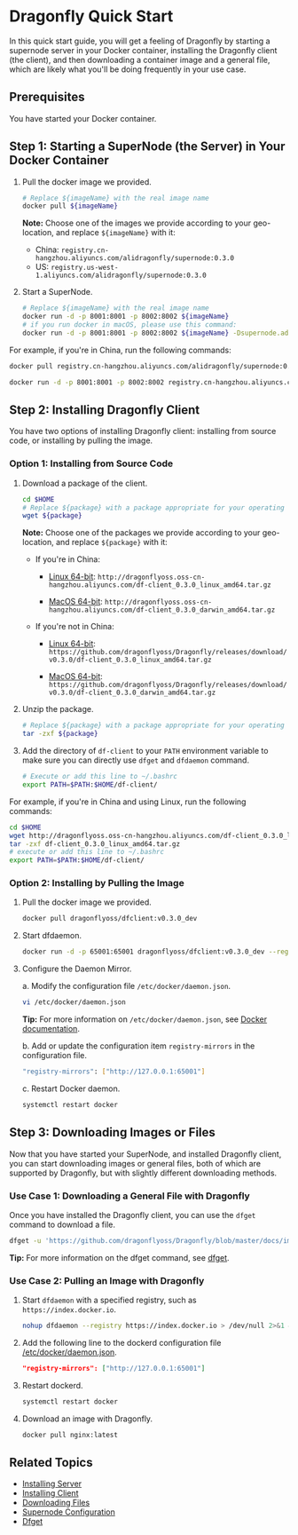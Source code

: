 # Dragonfly Quick Start

In this quick start guide, you will get a feeling of Dragonfly by starting a supernode server in your Docker container, installing the Dragonfly client (the client), and then downloading a container image and a general file, which are likely what you'll be doing frequently in your use case.

## Prerequisites

You have started your Docker container.

## Step 1: Starting a SuperNode (the Server) in Your Docker Container

1. Pull the docker image we provided.

    ```bash
    # Replace ${imageName} with the real image name
    docker pull ${imageName}
    ```

    **Note:** Choose one of the images we provide according to your geo-location, and replace `${imageName}` with it:

    - China: `registry.cn-hangzhou.aliyuncs.com/alidragonfly/supernode:0.3.0`
    - US: `registry.us-west-1.aliyuncs.com/alidragonfly/supernode:0.3.0`

2. Start a SuperNode.

    ```bash
    # Replace ${imageName} with the real image name
    docker run -d -p 8001:8001 -p 8002:8002 ${imageName}
    # if you run docker in macOS, please use this command:
    docker run -d -p 8001:8001 -p 8002:8002 ${imageName} -Dsupernode.advertiseIp=127.0.0.1
    ```

For example, if you're in China, run the following commands:

```bash
docker pull registry.cn-hangzhou.aliyuncs.com/alidragonfly/supernode:0.3.0

docker run -d -p 8001:8001 -p 8002:8002 registry.cn-hangzhou.aliyuncs.com/alidragonfly/supernode:0.3.0
```

## Step 2: Installing Dragonfly Client

You have two options of installing Dragonfly client: installing from source code, or installing by pulling the image.

### Option 1: Installing from Source Code

1. Download a package of the client.

    ```bash
    cd $HOME
    # Replace ${package} with a package appropriate for your operating system and location
    wget ${package}
    ```

    **Note:** Choose one of the packages we provide according to your geo-location, and replace `${package}` with it:

    - If you're in China:

        - [Linux 64-bit](http://dragonflyoss.oss-cn-hangzhou.aliyuncs.com/df-client_0.3.0_linux_amd64.tar.gz): `http://dragonflyoss.oss-cn-hangzhou.aliyuncs.com/df-client_0.3.0_linux_amd64.tar.gz`

        - [MacOS 64-bit](http://dragonflyoss.oss-cn-hangzhou.aliyuncs.com/df-client_0.3.0_darwin_amd64.tar.gz): `http://dragonflyoss.oss-cn-hangzhou.aliyuncs.com/df-client_0.3.0_darwin_amd64.tar.gz`

    - If you're not in China:

        - [Linux 64-bit](https://github.com/dragonflyoss/Dragonfly/releases/download/v0.3.0/df-client_0.3.0_linux_amd64.tar.gz): `https://github.com/dragonflyoss/Dragonfly/releases/download/v0.3.0/df-client_0.3.0_linux_amd64.tar.gz`

        - [MacOS 64-bit](https://github.com/dragonflyoss/Dragonfly/releases/download/v0.3.0/df-client_0.3.0_darwin_amd64.tar.gz): `https://github.com/dragonflyoss/Dragonfly/releases/download/v0.3.0/df-client_0.3.0_darwin_amd64.tar.gz`

2. Unzip the package.

    ```bash
    # Replace ${package} with a package appropriate for your operating system and location
    tar -zxf ${package}
    ```

3. Add the directory of `df-client` to your `PATH` environment variable to make sure you can directly use `dfget` and `dfdaemon` command.

    ```bash
    # Execute or add this line to ~/.bashrc
    export PATH=$PATH:$HOME/df-client/
    ```

For example, if you're in China and using Linux, run the following commands:

```bash
cd $HOME
wget http://dragonflyoss.oss-cn-hangzhou.aliyuncs.com/df-client_0.3.0_linux_amd64.tar.gz
tar -zxf df-client_0.3.0_linux_amd64.tar.gz
# execute or add this line to ~/.bashrc
export PATH=$PATH:$HOME/df-client/
```

### Option 2: Installing by Pulling the Image

1. Pull the docker image we provided.

    ```bash
    docker pull dragonflyoss/dfclient:v0.3.0_dev
    ```

2. Start dfdaemon.

    ```bash
    docker run -d -p 65001:65001 dragonflyoss/dfclient:v0.3.0_dev --registry https://xxx.xx.x
    ```

3. Configure the Daemon Mirror.

    a. Modify the configuration file `/etc/docker/daemon.json`.

    ```sh
    vi /etc/docker/daemon.json
    ```

    **Tip:** For more information on `/etc/docker/daemon.json`, see [Docker documentation](https://docs.docker.com/registry/recipes/mirror/#configure-the-cache).

    b. Add or update the configuration item `registry-mirrors` in the configuration file.

    ```sh
    "registry-mirrors": ["http://127.0.0.1:65001"]
    ```

    c. Restart Docker daemon.

    ```bash
    systemctl restart docker
    ```

## Step 3: Downloading Images or Files

Now that you have started your SuperNode, and installed Dragonfly client, you can start downloading images or general files, both of which are supported by Dragonfly, but with slightly different downloading methods.

### Use Case 1: Downloading a General File with Dragonfly

Once you have installed the Dragonfly client, you can use the `dfget` command to download a file.

```bash
dfget -u 'https://github.com/dragonflyoss/Dragonfly/blob/master/docs/images/logo.png' -o /tmp/logo.png
```

**Tip:** For more information on the dfget command, see [dfget](../cli_reference/dfget.md).

### Use Case 2: Pulling an Image with Dragonfly

1. Start `dfdaemon` with a specified registry, such as `https://index.docker.io`.

    ```bash
    nohup dfdaemon --registry https://index.docker.io > /dev/null 2>&1 &
    ```

2. Add the following line to the dockerd configuration file [/etc/docker/daemon.json](https://docs.docker.com/registry/recipes/mirror/#configure-the-docker-daemon).

    ```json
    "registry-mirrors": ["http://127.0.0.1:65001"]
    ```

3. Restart dockerd.

    ```bash
    systemctl restart docker
    ```

4. Download an image with Dragonfly.

    ```bash
    docker pull nginx:latest
    ```

## Related Topics

- [Installing Server](../user_guide/install_server.md)
- [Installing Client](../user_guide/install_client.md)
- [Downloading Files](../user_guide/download_files.md)
- [Supernode Configuration](../user_guide/supernode_configuration.md)
- [Dfget](../cli_reference/dfget.md)
